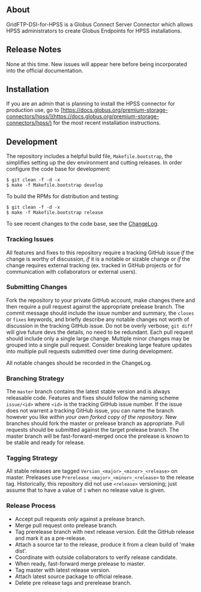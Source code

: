 ## About
GridFTP-DSI-for-HPSS is a Globus Connect Server Connector which allows HPSS administrators to create Globus Endpoints for HPSS installations. 


## Release Notes
None at this time. New issues will appear here before being incorporated into the official documentation.

## Installation
If you are an admin that is planning to install the HPSS connector for production use, go to [https://docs.globus.org/premium-storage-connectors/hpss/](https://docs.globus.org/premium-storage-connectors/hpss/) for the most recent installation instructions.  

## Development

The repository includes a helpful build file, `Makefile.bootstrap`, the simplifies setting up the dev environment and cutting releases. In order configure the code base for development:

```shell
$ git clean -f -d -x
$ make -f Makefile.bootstrap develop
```

To build the RPMs for distribution and testing:
```shell
$ git clean -f -d -x
$ make -f Makefile.bootstrap release
```

To see recent changes to the code base, see the [ChangeLog](ChangeLog).

### Tracking Issues
All features and fixes to this repository require a tracking GitHub issue *if* the change is worthy of discussion, *if* it is a notable or sizable change or *if* the change requires external tracking (ex. tracked in GitHub projects or for communication with collaborators or external users). 

### Submitting Changes
Fork the repository to your private GitHub account, make changes there and then require a pull request against the appropriate prelease branch. The commit message should include the issue number and summary, the `closes` or `fixes` keywords, and briefly describe any notable changes not worth of discussion in the tracking GitHub issue. Do not be overly verbose; `git diff` will give future devs the details, no need to be redundant. Each pull request should include only a single large change. Multiple minor changes may be grouped into a single pull request. Consider breaking large feature updates into multiple pull requests submitted over time during development.

All notable changes should be recorded in the ChangeLog.

### Branching Strategy
The `master` branch contains the latest stable version and is always releasable code. Features and fixes should follow the naming scheme `issue/<id>` where `<id>` is the tracking GitHub issue number. If the issue does not warrent a tracking GitHub issue, you can name the branch however you like _within your own forked copy of the repository_. New branches should fork the master or prelease branch as appropriate. Pull requests should be submitted against the target prelease branch. The master branch will be fast-forward-merged once the prelease is known to be stable and ready for release.

### Tagging Strategy
All stable releases are tagged `Version_<major>_<minor>_<release>` on master. Preleases use `Prerelease_<major>_<minor>_<release>` to the release tag. Historically, this repository did not use `<release>` versioning; just assume that to have a value of `1` when no release value is given.

### Release Process
* Accept pull requests *only* against a prelease branch.
* Merge pull request onto prelease branch.
* Tag prerelease branch with next release version. Edit the GitHub release and mark it as a pre-release.
* Attach a source tar to the release, produce it from a clean build of 'make dist'.
* Coordinate with outside collaborators to verify release candidate.
* When ready, fast-forward merge prelease to master. 
* Tag master with latest release version.
* Attach latest source package to official release.
* Delete pre release tags and prerelease branch.
